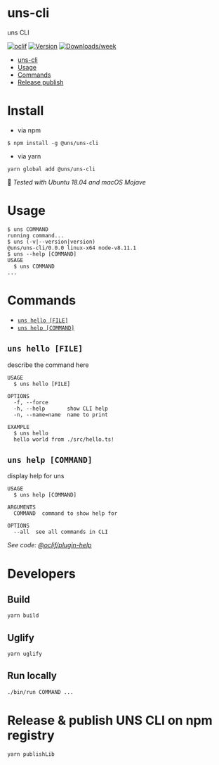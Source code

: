 # uns-cli

uns CLI

[![oclif](https://img.shields.io/badge/cli-oclif-brightgreen.svg)](https://oclif.io)
[![Version](https://img.shields.io/npm/v/uns-cli.svg)](https://npmjs.org/package/@uns/uns-cli)
[![Downloads/week](https://img.shields.io/npm/dw/uns-cli.svg)](https://npmjs.org/package/@uns/uns-cli)

<!-- toc -->

-   [uns-cli](#uns-cli)
-   [Usage](#usage)
-   [Commands](#commands)
-   [Release publish](#release-publish)

<!-- tocstop -->

# Install

-   via npm

```
$ npm install -g @uns/uns-cli
```

-   via yarn

```
yarn global add @uns/uns-cli
```

🤖 _Tested with Ubuntu 18.04 and macOS Mojave_

# Usage

<!-- usage -->

```sh-session
$ uns COMMAND
running command...
$ uns (-v|--version|version)
@uns/uns-cli/0.0.0 linux-x64 node-v8.11.1
$ uns --help [COMMAND]
USAGE
  $ uns COMMAND
...
```

<!-- usagestop -->

# Commands

<!-- commands -->

-   [`uns hello [FILE]`](#uns-hello-file)
-   [`uns help [COMMAND]`](#uns-help-command)

## `uns hello [FILE]`

describe the command here

```
USAGE
  $ uns hello [FILE]

OPTIONS
  -f, --force
  -h, --help       show CLI help
  -n, --name=name  name to print

EXAMPLE
  $ uns hello
  hello world from ./src/hello.ts!
```

## `uns help [COMMAND]`

display help for uns

```
USAGE
  $ uns help [COMMAND]

ARGUMENTS
  COMMAND  command to show help for

OPTIONS
  --all  see all commands in CLI
```

_See code: [@oclif/plugin-help](https://github.com/oclif/plugin-help/blob/v2.2.0/src/commands/help.ts)_

<!-- commandsstop -->

# Developers

## Build

```bash
yarn build
```

## Uglify

```bash
yarn uglify
```

## Run locally

```bash
./bin/run COMMAND ...
```

# Release & publish UNS CLI on npm registry

```bash
yarn publishLib
```
